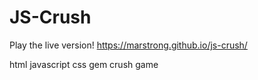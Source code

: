 # JS-Crush

Play the live version!
https://marstrong.github.io/js-crush/

html javascript css gem crush game
